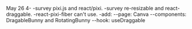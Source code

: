 

May 26
4-
-survey pixi.js and react/pixi.
-survey re-resizable and react-draggable.
-react-pixi-fiber can't use.
-add:
--page: Canva
--components: DragableBunny and RotatingBunny
--hook: useDraggable